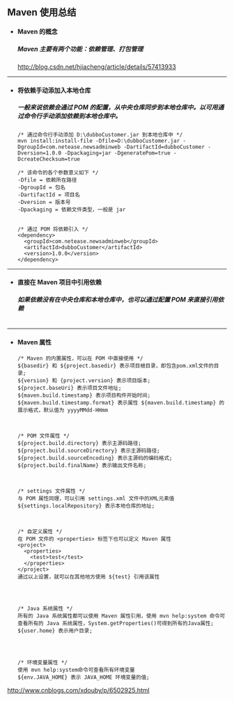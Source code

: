 ## Maven 使用总结
- #### Maven 的概念
  ##### Maven 主要有两个功能：依赖管理、打包管理
  http://blog.csdn.net/hjiacheng/article/details/57413933


---
- #### 将依赖手动添加入本地仓库
  ##### 一般来说依赖会通过 POM 的配置，从中央仓库同步到本地仓库中。以可用通过命令行手动添加依赖到本地仓库中。
  ```
  /* 通过命令行手动添加 D:\dubboCustomer.jar 到本地仓库中 */
  mvn install:install-file -Dfile=D:\dubboCustomer.jar -DgroupId=com.netease.newsadminweb -DartifactId=dubboCustomer -Dversion=1.0.0 -Dpackaging=jar -DgeneratePom=true -DcreateChecksum=true

  /* 该命令的各个参数意义如下 */
  -Dfile = 依赖所在路径  
  -DgroupId = 包名  
  -DartifactId = 项目名  
  -Dversion = 版本号  
  -Dpackaging = 依赖文件类型，一般是 jar  


  /* 通过 POM 将依赖引入 */
  <dependency>
    <groupId>com.netease.newsadminweb</groupId>
    <artifactId>dubboCustomer</artifactId>
    <version>1.0.0</version>
  </dependency>
  ```



---
- #### 直接在 Maven 项目中引用依赖
  ##### 如果依赖没有在中央仓库和本地仓库中，也可以通过配置 POM 来直接引用依赖
  ```

  ```



---
- #### Maven 属性
  ```
  /* Maven 的内置属性，可以在 POM 中直接使用 */
  ${basedir} 和 ${project.basedir} 表示项目根目录，即包含pom.xml文件的目录;
  ${version} 和 {project.version} 表示项目版本;
  ${project.baseUri} 表示项目文件地址;
  ${maven.build.timestamp} 表示项目构件开始时间;
  ${maven.build.timestamp.format} 表示属性 ${maven.build.timestamp} 的展示格式，默认值为 yyyyMMdd-HHmm



  /* POM 文件属性 */
  ${project.build.directory} 表示主源码路径;
  ${project.build.sourceDirectory} 表示主源码路径;
  ${project.build.sourceEncoding} 表示主源码的编码格式;
  ${project.build.finalName} 表示输出文件名称;



  /* settings 文件属性 */
  与 POM 属性同理，可以引用 settings.xml 文件中的XML元素值
  ${settings.localRepository} 表示本地仓库的地址;



  /* 自定义属性 */
  在 POM 文件的 <properties> 标签下也可以定义 Maven 属性
  <project>
    <properties>
      <test>test</test>
    </properties>
  </project>
  通过以上设置，就可以在其他地方使用 ${test} 引用该属性




  /* Java 系统属性 */
  所有的 Java 系统属性都可以使用 Maven 属性引用，使用 mvn help:system 命令可查看所有的 Java 系统属性，System.getProperties()可得到所有的Java属性;
  ${user.home} 表示用户目录;




  /* 环境变量属性 */
  使用 mvn help:system命令可查看所有环境变量
  ${env.JAVA_HOME} 表示 JAVA_HOME 环境变量的值;
  ```

http://www.cnblogs.com/xdouby/p/6502925.html
